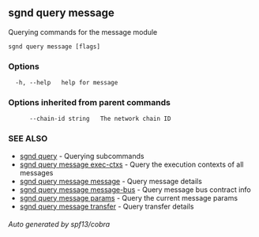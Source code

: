 ## sgnd query message

Querying commands for the message module

```
sgnd query message [flags]
```

### Options

```
  -h, --help   help for message
```

### Options inherited from parent commands

```
      --chain-id string   The network chain ID
```

### SEE ALSO

* [sgnd query](sgnd_query.md)	 - Querying subcommands
* [sgnd query message exec-ctxs](sgnd_query_message_exec-ctxs.md)	 - Query the execution contexts of all messages
* [sgnd query message message](sgnd_query_message_message.md)	 - Query message details
* [sgnd query message message-bus](sgnd_query_message_message-bus.md)	 - Query message bus contract info
* [sgnd query message params](sgnd_query_message_params.md)	 - Query the current message params
* [sgnd query message transfer](sgnd_query_message_transfer.md)	 - Query transfer details

###### Auto generated by spf13/cobra
